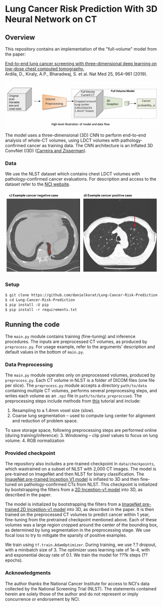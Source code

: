 # Lung Cancer Risk Prediction With 3D Neural Network on CT

## Overview

This repository contains an implementation of the "full-volume" model from the paper:  

[End-to-end lung cancer screening with three-dimensional deep learning on low-dose chest computed tomography.](https://doi.org/10.1038/s41591-019-0447-x)<br/> Ardila, D., Kiraly, A.P., Bharadwaj, S. et al. Nat Med 25, 954–961 (2019).

![Model Workflow](https://raw.githubusercontent.com/danielkorat/Lung-Cancer-Risk-Prediction/master/images/workflow_sm.png)

The model uses a three-dimensional (3D) CNN to perform end-to-end analysis of whole-CT volumes, using LDCT
volumes with pathology-confirmed cancer as training data. 
The CNN architecture is an Inflated 3D ConvNet (I3D) ([Carreira and
Zisserman](http://openaccess.thecvf.com/content_cvpr_2017/html/Carreira_Quo_Vadis_Action_CVPR_2017_paper.html)).

### Data
We use the NLST dataset which contains chest LDCT volumes with pathology-confirmed cancer evaluations. For description and access to the dataset refer to the [NCI website](https://biometry.nci.nih.gov/cdas/learn/nlst/images/).

![Example cases](https://raw.githubusercontent.com/danielkorat/Lung-Cancer-Risk-Prediction/master/images/example_cases.png)

### Setup

```
$ git clone https://github.com/danielkorat/Lung-Cancer-Risk-Prediction
$ cd Lung-Cancer-Risk-Prediction
$ pip install -U pip
$ pip install -r requirements.txt
```

## Running the code

The `main.py` module contains training (fine-tuning) and inference procedures. 
The inputs are preprocessed CT volumes, as produced by `preprocess.py`.
For usage example, refer to the arguments' description and default values in the bottom of `main.py`.

### Data Preprocessing

The `main.py` module operates only on preprocessed volumes, produced by `preprocess.py`.
Each CT volume in NLST is a folder of DICOM files (one file per slice).
The `preprocess.py` module accepts a directory `path/to/data` containing multiple CT volumes, performs several preprocessing steps, and writes each volume as an `.npz` file in `path/to/data_preprocssed`.
The preprocessing steps include methods from [this](https://www.kaggle.com/gzuidhof/full-preprocessing-tutorial/notebook) tutorial and include:

1. Resampling to a 1.4mm voxel size (slow).
2. Coarse lung segmentation – used to compute lung center for alignment and reduction of problem space.

To save storage space, following preprocessing steps are performed online (during training/inference):
3. Windowing – clip pixel values to focus on lung volume.
4. RGB normalization

### Provided checkpoint
The repository also includes a pre-trained checkpoint in `data/checkpoints`, which wastrained on a subset of NLST with 2,000 CT images. The model is pre-trained on ImageNet and then NLST for binary classification.
The [ImageNet pre-trained Inception V1 model](http://download.tensorflow.org/models/inception_v1_2016_08_28.tar.gz) is inflated to 3D and then fine-tuned on pathology-confirmed CTs from NLST. This checkpoint is initialized by bootstrapping the filters from a [2D Inception-v1 model]((http://download.tensorflow.org/models/inception_v1_2016_08_28.tar.gz)) into 3D,
as described in the paper.

The model is initialized by bootstrapping the filters from a [ImageNet pre-trained 2D Inception-v1 model]((http://download.tensorflow.org/models/inception_v1_2016_08_28.tar.gz)) into 3D,
as described in the paper.
It is then trained on the preprocessed CT volumes to predict cancer within 1 year, fine-tuning from the pretrained checkpoint mentioned above. Each of these volumes was a large region cropped around the center of the bounding box, as determined by lung segmentation in the preprocessing stage. We use focal loss to try to mitigate the sparsity of positive examples.

We train using `tf.train.AdamOptimizer`. During training, we use ?.? dropout, with a
minibatch size of 3. The optimizer uses learning rate of 1e-4, with and exponential decay rate of 0.1.
We train the model for ???k steps (?? epochs).

### Acknowledgments

The author thanks the National Cancer Institute for access to NCI's data collected by the National Screening Trial (NLST).
The statements contained herein are solely those of the author and do not represent or imply concurrence or endorsement by NCI.
